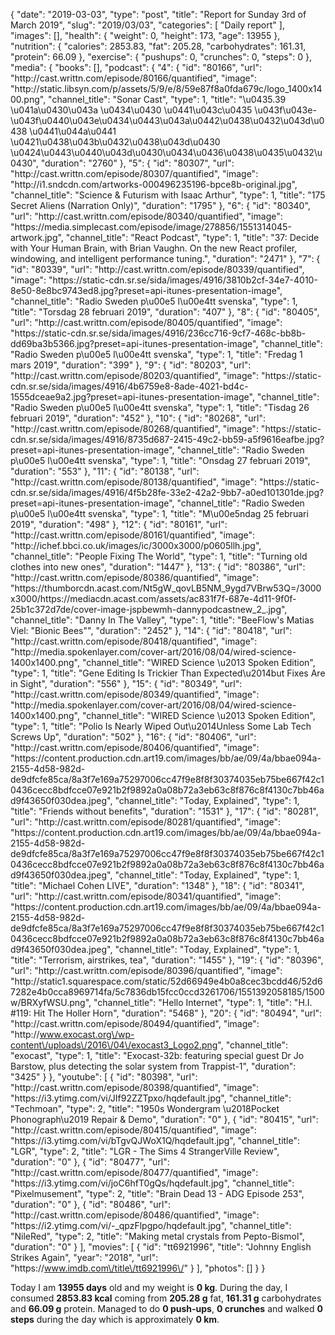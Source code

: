 {
    "date": "2019-03-03",
    "type": "post",
    "title": "Report for Sunday 3rd of March 2019",
    "slug": "2019\/03\/03",
    "categories": [
        "Daily report"
    ],
    "images": [],
    "health": {
        "weight": 0,
        "height": 173,
        "age": 13955
    },
    "nutrition": {
        "calories": 2853.83,
        "fat": 205.28,
        "carbohydrates": 161.31,
        "protein": 66.09
    },
    "exercise": {
        "pushups": 0,
        "crunches": 0,
        "steps": 0
    },
    "media": {
        "books": [],
        "podcast": {
            "4": {
                "id": "80166",
                "url": "http:\/\/cast.writtn.com\/episode\/80166\/quantified",
                "image": "http:\/\/static.libsyn.com\/p\/assets\/5\/9\/e\/8\/59e87f8a0fda679c\/logo_1400x1400.png",
                "channel_title": "Sonar Cast",
                "type": 1,
                "title": "\u0435.39 \u041a\u0430\u043a \u0434\u0430 \u0441\u043c\u0435 \u043f\u043e-\u043f\u0440\u043e\u0434\u0443\u043a\u0442\u0438\u0432\u043d\u0438 \u0441\u044a\u0441 \u0421\u0438\u043b\u0432\u0438\u043d\u0430 \u0424\u0443\u0440\u043d\u0430\u0434\u0436\u0438\u0435\u0432\u0430",
                "duration": "2760"
            },
            "5": {
                "id": "80307",
                "url": "http:\/\/cast.writtn.com\/episode\/80307\/quantified",
                "image": "http:\/\/i1.sndcdn.com\/artworks-000496235196-bpce8b-original.jpg",
                "channel_title": "Science & Futurism with Isaac Arthur",
                "type": 1,
                "title": "175 Secret Aliens (Narration Only)",
                "duration": "1795"
            },
            "6": {
                "id": "80340",
                "url": "http:\/\/cast.writtn.com\/episode\/80340\/quantified",
                "image": "https:\/\/media.simplecast.com\/episode\/image\/278856\/1551314045-artwork.jpg",
                "channel_title": "React Podcast",
                "type": 1,
                "title": "37: Decide with Your Human Brain, with Brian Vaughn. On the new React profiler, windowing, and intelligent performance tuning.",
                "duration": "2471"
            },
            "7": {
                "id": "80339",
                "url": "http:\/\/cast.writtn.com\/episode\/80339\/quantified",
                "image": "https:\/\/static-cdn.sr.se\/sida\/images\/4916\/3810b2cf-34e7-4010-8e50-8e8bc9743ed8.jpg?preset=api-itunes-presentation-image",
                "channel_title": "Radio Sweden p\u00e5 l\u00e4tt svenska",
                "type": 1,
                "title": "Torsdag 28 februari 2019",
                "duration": "407"
            },
            "8": {
                "id": "80405",
                "url": "http:\/\/cast.writtn.com\/episode\/80405\/quantified",
                "image": "https:\/\/static-cdn.sr.se\/sida\/images\/4916\/236cc716-9cf7-468c-bb8b-dd69ba3b5366.jpg?preset=api-itunes-presentation-image",
                "channel_title": "Radio Sweden p\u00e5 l\u00e4tt svenska",
                "type": 1,
                "title": "Fredag 1 mars 2019",
                "duration": "399"
            },
            "9": {
                "id": "80203",
                "url": "http:\/\/cast.writtn.com\/episode\/80203\/quantified",
                "image": "https:\/\/static-cdn.sr.se\/sida\/images\/4916\/4b6759e8-8ade-4021-bd4c-1555dceae9a2.jpg?preset=api-itunes-presentation-image",
                "channel_title": "Radio Sweden p\u00e5 l\u00e4tt svenska",
                "type": 1,
                "title": "Tisdag 26 februari 2019",
                "duration": "452"
            },
            "10": {
                "id": "80268",
                "url": "http:\/\/cast.writtn.com\/episode\/80268\/quantified",
                "image": "https:\/\/static-cdn.sr.se\/sida\/images\/4916\/8735d687-2415-49c2-bb59-a5f9616eafbe.jpg?preset=api-itunes-presentation-image",
                "channel_title": "Radio Sweden p\u00e5 l\u00e4tt svenska",
                "type": 1,
                "title": "Onsdag 27 februari 2019",
                "duration": "553"
            },
            "11": {
                "id": "80138",
                "url": "http:\/\/cast.writtn.com\/episode\/80138\/quantified",
                "image": "https:\/\/static-cdn.sr.se\/sida\/images\/4916\/4f5b28fe-33e2-42a2-9bb7-a0ed101301de.jpg?preset=api-itunes-presentation-image",
                "channel_title": "Radio Sweden p\u00e5 l\u00e4tt svenska",
                "type": 1,
                "title": "M\u00e5ndag 25 februari 2019",
                "duration": "498"
            },
            "12": {
                "id": "80161",
                "url": "http:\/\/cast.writtn.com\/episode\/80161\/quantified",
                "image": "http:\/\/ichef.bbci.co.uk\/images\/ic\/3000x3000\/p0605llh.jpg",
                "channel_title": "People Fixing The World",
                "type": 1,
                "title": "Turning old clothes into new ones",
                "duration": "1447"
            },
            "13": {
                "id": "80386",
                "url": "http:\/\/cast.writtn.com\/episode\/80386\/quantified",
                "image": "https:\/\/thumborcdn.acast.com\/Nt5gW_qovLB5NM_9ygd7VBrw53Q=\/3000x3000\/https:\/\/mediacdn.acast.com\/assets\/ac831f7f-687e-4d11-9f0f-25b1c372d7de\/cover-image-jspbewmh-dannypodcastnew_2_.jpg",
                "channel_title": "Danny In The Valley",
                "type": 1,
                "title": "BeeFlow's Matias Viel: \"Bionic Bees\"",
                "duration": "2452"
            },
            "14": {
                "id": "80418",
                "url": "http:\/\/cast.writtn.com\/episode\/80418\/quantified",
                "image": "http:\/\/media.spokenlayer.com\/cover-art\/2016\/08\/04\/wired-science-1400x1400.png",
                "channel_title": "WIRED Science \u2013 Spoken Edition",
                "type": 1,
                "title": "Gene Editing Is Trickier Than Expected\u2014but Fixes Are in Sight",
                "duration": "556"
            },
            "15": {
                "id": "80349",
                "url": "http:\/\/cast.writtn.com\/episode\/80349\/quantified",
                "image": "http:\/\/media.spokenlayer.com\/cover-art\/2016\/08\/04\/wired-science-1400x1400.png",
                "channel_title": "WIRED Science \u2013 Spoken Edition",
                "type": 1,
                "title": "Polio Is Nearly Wiped Out\u2014Unless Some Lab Tech Screws Up",
                "duration": "502"
            },
            "16": {
                "id": "80406",
                "url": "http:\/\/cast.writtn.com\/episode\/80406\/quantified",
                "image": "https:\/\/content.production.cdn.art19.com\/images\/bb\/ae\/09\/4a\/bbae094a-2155-4d58-982d-de9dfcfe85ca\/8a3f7e169a75297006cc47f9e8f8f30374035eb75be667f42c10436cecc8bdfcce07e921b2f9892a0a08b72a3eb63c8f876c8f4130c7bb46ad9f43650f030dea.jpeg",
                "channel_title": "Today, Explained",
                "type": 1,
                "title": "Friends without benefits",
                "duration": "1531"
            },
            "17": {
                "id": "80281",
                "url": "http:\/\/cast.writtn.com\/episode\/80281\/quantified",
                "image": "https:\/\/content.production.cdn.art19.com\/images\/bb\/ae\/09\/4a\/bbae094a-2155-4d58-982d-de9dfcfe85ca\/8a3f7e169a75297006cc47f9e8f8f30374035eb75be667f42c10436cecc8bdfcce07e921b2f9892a0a08b72a3eb63c8f876c8f4130c7bb46ad9f43650f030dea.jpeg",
                "channel_title": "Today, Explained",
                "type": 1,
                "title": "Michael Cohen LIVE",
                "duration": "1348"
            },
            "18": {
                "id": "80341",
                "url": "http:\/\/cast.writtn.com\/episode\/80341\/quantified",
                "image": "https:\/\/content.production.cdn.art19.com\/images\/bb\/ae\/09\/4a\/bbae094a-2155-4d58-982d-de9dfcfe85ca\/8a3f7e169a75297006cc47f9e8f8f30374035eb75be667f42c10436cecc8bdfcce07e921b2f9892a0a08b72a3eb63c8f876c8f4130c7bb46ad9f43650f030dea.jpeg",
                "channel_title": "Today, Explained",
                "type": 1,
                "title": "Terrorism, airstrikes, tea",
                "duration": "1455"
            },
            "19": {
                "id": "80396",
                "url": "http:\/\/cast.writtn.com\/episode\/80396\/quantified",
                "image": "http:\/\/static1.squarespace.com\/static\/52d66949e4b0a8cec3bcdd46\/52d67282e4b0cca8969714fa\/5c7836db15fcc0ccd3261706\/1551392058185\/1500w\/BRXyfWSU.png",
                "channel_title": "Hello Internet",
                "type": 1,
                "title": "H.I. #119: Hit The Holler Horn",
                "duration": "5468"
            },
            "20": {
                "id": "80494",
                "url": "http:\/\/cast.writtn.com\/episode\/80494\/quantified",
                "image": "http:\/\/www.exocast.org\/wp-content\/uploads\/2016\/04\/exocast3_Logo2.png",
                "channel_title": "exocast",
                "type": 1,
                "title": "Exocast-32b: featuring special guest Dr Jo Barstow, plus detecting the solar system from Trappist-1",
                "duration": "3425"
            }
        },
        "youtube": [
            {
                "id": "80398",
                "url": "http:\/\/cast.writtn.com\/episode\/80398\/quantified",
                "image": "https:\/\/i3.ytimg.com\/vi\/JIf92ZZTpxo\/hqdefault.jpg",
                "channel_title": "Techmoan",
                "type": 2,
                "title": "1950s Wondergram \u2018Pocket Phonograph\u2019 Repair & Demo",
                "duration": "0"
            },
            {
                "id": "80415",
                "url": "http:\/\/cast.writtn.com\/episode\/80415\/quantified",
                "image": "https:\/\/i3.ytimg.com\/vi\/bTgvQJWoX1Q\/hqdefault.jpg",
                "channel_title": "LGR",
                "type": 2,
                "title": "LGR - The Sims 4 StrangerVille Review",
                "duration": "0"
            },
            {
                "id": "80477",
                "url": "http:\/\/cast.writtn.com\/episode\/80477\/quantified",
                "image": "https:\/\/i3.ytimg.com\/vi\/joC6hfT0gQs\/hqdefault.jpg",
                "channel_title": "Pixelmusement",
                "type": 2,
                "title": "Brain Dead 13 - ADG Episode 253",
                "duration": "0"
            },
            {
                "id": "80486",
                "url": "http:\/\/cast.writtn.com\/episode\/80486\/quantified",
                "image": "https:\/\/i2.ytimg.com\/vi\/-_qpzFlpgpo\/hqdefault.jpg",
                "channel_title": "NileRed",
                "type": 2,
                "title": "Making metal crystals from Pepto-Bismol",
                "duration": "0"
            }
        ],
        "movies": [
            {
                "id": "tt6921996",
                "title": "Johnny English Strikes Again",
                "year": "2018",
                "url": "https:\/\/www.imdb.com\/title\/tt6921996\/"
            }
        ],
        "photos": []
    }
}

Today I am <strong>13955 days</strong> old and my weight is <strong>0 kg</strong>. During the day, I consumed <strong>2853.83 kcal</strong> coming from <strong>205.28 g</strong> fat, <strong>161.31 g</strong> carbohydrates and <strong>66.09 g</strong> protein. Managed to do <strong>0 push-ups</strong>, <strong>0 crunches</strong> and walked <strong>0 steps</strong> during the day which is approximately <strong>0 km</strong>.
